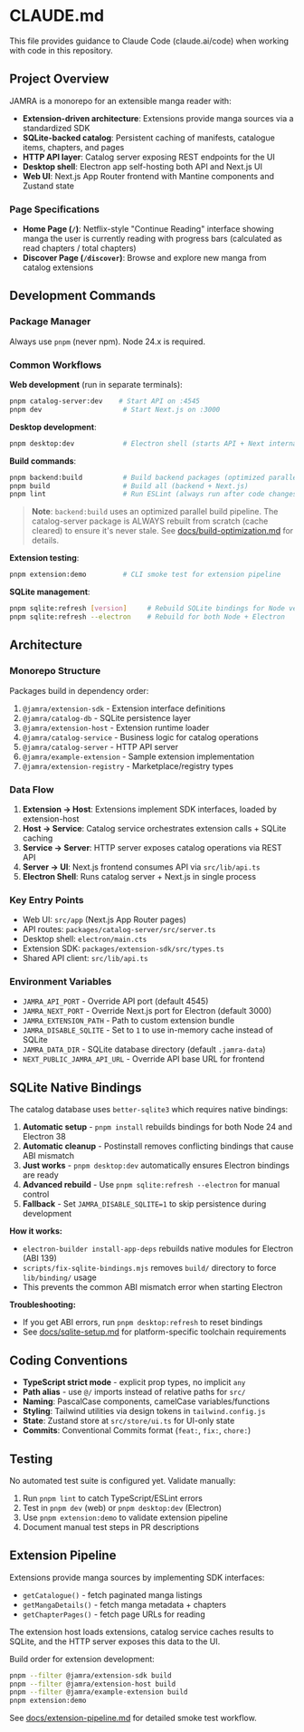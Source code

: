 # CLAUDE.md

This file provides guidance to Claude Code (claude.ai/code) when working with code in this repository.

## Project Overview

JAMRA is a monorepo for an extensible manga reader with:

- **Extension-driven architecture**: Extensions provide manga sources via a standardized SDK
- **SQLite-backed catalog**: Persistent caching of manifests, catalogue items, chapters, and pages
- **HTTP API layer**: Catalog server exposing REST endpoints for the UI
- **Desktop shell**: Electron app self-hosting both API and Next.js UI
- **Web UI**: Next.js App Router frontend with Mantine components and Zustand state

### Page Specifications

- **Home Page (`/`)**: Netflix-style "Continue Reading" interface showing manga the user is currently reading with progress bars (calculated as read chapters / total chapters)
- **Discover Page (`/discover`)**: Browse and explore new manga from catalog extensions

## Development Commands

### Package Manager

Always use `pnpm` (never npm). Node 24.x is required.

### Common Workflows

**Web development** (run in separate terminals):

```bash
pnpm catalog-server:dev    # Start API on :4545
pnpm dev                    # Start Next.js on :3000
```

**Desktop development**:

```bash
pnpm desktop:dev            # Electron shell (starts API + Next internally)
```

**Build commands**:

```bash
pnpm backend:build          # Build backend packages (optimized parallel build, catalog-server always rebuilt)
pnpm build                  # Build all (backend + Next.js)
pnpm lint                   # Run ESLint (always run after code changes)
```

> **Note**: `backend:build` uses an optimized parallel build pipeline. The catalog-server package is ALWAYS rebuilt from scratch (cache cleared) to ensure it's never stale. See [docs/build-optimization.md](docs/build-optimization.md) for details.

**Extension testing**:

```bash
pnpm extension:demo         # CLI smoke test for extension pipeline
```

**SQLite management**:

```bash
pnpm sqlite:refresh [version]     # Rebuild SQLite bindings for Node version
pnpm sqlite:refresh --electron    # Rebuild for both Node + Electron
```

## Architecture

### Monorepo Structure

Packages build in dependency order:

1. `@jamra/extension-sdk` - Extension interface definitions
2. `@jamra/catalog-db` - SQLite persistence layer
3. `@jamra/extension-host` - Extension runtime loader
4. `@jamra/catalog-service` - Business logic for catalog operations
5. `@jamra/catalog-server` - HTTP API server
6. `@jamra/example-extension` - Sample extension implementation
7. `@jamra/extension-registry` - Marketplace/registry types

### Data Flow

1. **Extension → Host**: Extensions implement SDK interfaces, loaded by extension-host
2. **Host → Service**: Catalog service orchestrates extension calls + SQLite caching
3. **Service → Server**: HTTP server exposes catalog operations via REST API
4. **Server → UI**: Next.js frontend consumes API via `src/lib/api.ts`
5. **Electron Shell**: Runs catalog server + Next.js in single process

### Key Entry Points

- Web UI: `src/app` (Next.js App Router pages)
- API routes: `packages/catalog-server/src/server.ts`
- Desktop shell: `electron/main.cts`
- Extension SDK: `packages/extension-sdk/src/types.ts`
- Shared API client: `src/lib/api.ts`

### Environment Variables

- `JAMRA_API_PORT` - Override API port (default 4545)
- `JAMRA_NEXT_PORT` - Override Next.js port for Electron (default 3000)
- `JAMRA_EXTENSION_PATH` - Path to custom extension bundle
- `JAMRA_DISABLE_SQLITE` - Set to `1` to use in-memory cache instead of SQLite
- `JAMRA_DATA_DIR` - SQLite database directory (default `.jamra-data`)
- `NEXT_PUBLIC_JAMRA_API_URL` - Override API base URL for frontend

## SQLite Native Bindings

The catalog database uses `better-sqlite3` which requires native bindings:

1. **Automatic setup** - `pnpm install` rebuilds bindings for both Node 24 and Electron 38
2. **Automatic cleanup** - Postinstall removes conflicting bindings that cause ABI mismatch
3. **Just works** - `pnpm desktop:dev` automatically ensures Electron bindings are ready
4. **Advanced rebuild** - Use `pnpm sqlite:refresh --electron` for manual control
5. **Fallback** - Set `JAMRA_DISABLE_SQLITE=1` to skip persistence during development

**How it works:**

- `electron-builder install-app-deps` rebuilds native modules for Electron (ABI 139)
- `scripts/fix-sqlite-bindings.mjs` removes `build/` directory to force `lib/binding/` usage
- This prevents the common ABI mismatch error when starting Electron

**Troubleshooting:**

- If you get ABI errors, run `pnpm desktop:refresh` to reset bindings
- See [docs/sqlite-setup.md](docs/sqlite-setup.md) for platform-specific toolchain requirements

## Coding Conventions

- **TypeScript strict mode** - explicit prop types, no implicit `any`
- **Path alias** - use `@/` imports instead of relative paths for `src/`
- **Naming**: PascalCase components, camelCase variables/functions
- **Styling**: Tailwind utilities via design tokens in `tailwind.config.js`
- **State**: Zustand store at `src/store/ui.ts` for UI-only state
- **Commits**: Conventional Commits format (`feat:`, `fix:`, `chore:`)

## Testing

No automated test suite is configured yet. Validate manually:

1. Run `pnpm lint` to catch TypeScript/ESLint errors
2. Test in `pnpm dev` (web) or `pnpm desktop:dev` (Electron)
3. Use `pnpm extension:demo` to validate extension pipeline
4. Document manual test steps in PR descriptions

## Extension Pipeline

Extensions provide manga sources by implementing SDK interfaces:

- `getCatalogue()` - fetch paginated manga listings
- `getMangaDetails()` - fetch manga metadata + chapters
- `getChapterPages()` - fetch page URLs for reading

The extension host loads extensions, catalog service caches results to SQLite, and the HTTP server exposes this data to the UI.

Build order for extension development:

```bash
pnpm --filter @jamra/extension-sdk build
pnpm --filter @jamra/extension-host build
pnpm --filter @jamra/example-extension build
pnpm extension:demo
```

See [docs/extension-pipeline.md](docs/extension-pipeline.md) for detailed smoke test workflow.
